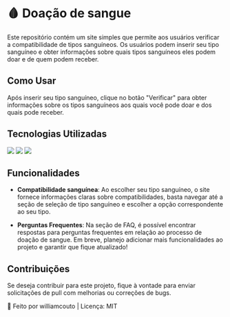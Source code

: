 # 🩸 Doação de sangue
Este repositório contém um site simples que permite aos usuários verificar a compatibilidade de tipos sanguíneos. Os usuários podem inserir seu tipo sanguíneo e obter informações sobre quais tipos sanguíneos eles podem doar e de quem podem receber.

## Como Usar
Após inserir seu tipo sanguíneo, clique no botão "Verificar" para obter informações sobre os tipos sanguíneos aos quais você pode doar e dos quais pode receber.

## Tecnologias Utilizadas
<div style = display: inline-block>
  <img src ="https://img.shields.io/badge/HTML5-E34F26?style=for-the-badge&logo=html5&logoColor=white">
  <img src = "https://img.shields.io/badge/CSS3-1572B6?style=for-the-badge&logo=css3&logoColor=white">
  <img src = "https://img.shields.io/badge/JavaScript-F7DF1E?style=for-the-badge&logo=javascript&logoColor=black">
</div>

## Funcionalidades
- **Compatibilidade sanguínea**: Ao escolher seu tipo sanguíneo, o site fornece informações claras sobre compatibilidades, basta navegar até a seção de seleção de tipo sanguíneo e escolher a opção correspondente ao seu tipo.

- **Perguntas Frequentes**: Na seção de FAQ, é possível encontrar respostas para perguntas frequentes em relação ao processo de doação de sangue.
Em breve, planejo adicionar mais funcionalidades ao projeto e garantir que fique atualizado!

## Contribuições
Se deseja contribuir para este projeto, fique à vontade para enviar solicitações de pull com melhorias ou correções de bugs.

🧠 Feito por williamcouto | Licença: MIT